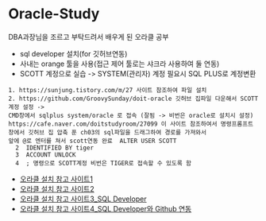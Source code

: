 # Oracle-Study
DBA과장님을 조르고 부탁드려서 배우게 된 오라클 공부 
- sql developer 설치(for 깃허브연동)
- 사내는 orange 툴을 사용(접근 제어 툴로는 샤크라 사용하여 둘 연동)
- SCOTT 계정으로 실습 -> SYSTEM(관리자) 계정 필요시 SQL PLUS로 계정변환

```
1. https://sunjung.tistory.com/m/27 사이트 참조하여 파일 설치 
2. https://github.com/GroovySunday/doit-oracle 깃허브 집파일 다운해서 SCOTT 계정 설정 -> 
CMD창에서 sqlplus system/oracle 로 접속 (잘됨 -> 비번은 oracle로 설치시 설정)
https://cafe.naver.com/doitstudyroom/27099 이 사이트 참조하여서 명령프롬프트 창에서 깃허브 집 압축 푼 ch03의 sql파일을 드래그하여 경로를 가져와서 
앞에 @로 엔터를 쳐서 scott연동 완료  ALTER USER SCOTT
  2  IDENTIFIED BY tiger
  3  ACCOUNT UNLOCK
  4  ; 명령으로 SCOTT계정 비번은 TIGER로 접속할 수 있도록 함
```

- [오라클 설치 참고 사이트1](https://mydatanote.tistory.com/5?category=1053455)
- [오라클 설치 참고 사이트2](https://mydatanote.tistory.com/5)
- [오라클 설치 참고 사이트3_SQL Developer](https://secretpoten.tistory.com/377)
- [오라클 설치 참고 사이트4_SQL Developer와 Github 연동](https://fomaios.tistory.com/entry/Oracle-%EC%98%A4%EB%9D%BC%ED%81%B4-SQLDeveloper%EC%99%80-Github-%EC%97%B0%EB%8F%99%ED%95%98%EA%B8%B0feat-MacOS)

